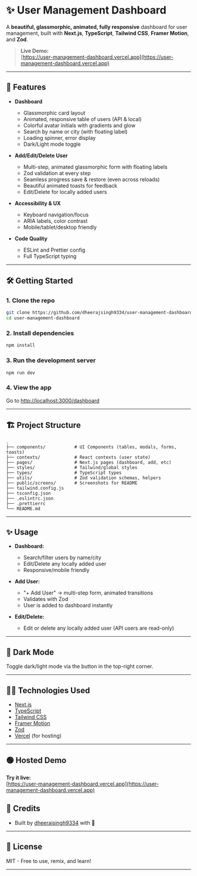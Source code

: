 # ✨ User Management Dashboard

A **beautiful, glassmorphic, animated, fully responsive** dashboard for user management, built with **Next.js**, **TypeScript**, **Tailwind CSS**, **Framer Motion**, and **Zod**.

> **Live Demo:**  
> [https://user-management-dashboard.vercel.app](https://user-management-dashboard.vercel.app)

---

## 🚀 Features

- **Dashboard**
  - Glassmorphic card layout
  - Animated, responsive table of users (API & local)
  - Colorful avatar initials with gradients and glow
  - Search by name or city (with floating label)
  - Loading spinner, error display
  - Dark/Light mode toggle

- **Add/Edit/Delete User**
  - Multi-step, animated glassmorphic form with floating labels
  - Zod validation at every step
  - Seamless progress save & restore (even across reloads)
  - Beautiful animated toasts for feedback
  - Edit/Delete for locally added users

- **Accessibility & UX**
  - Keyboard navigation/focus
  - ARIA labels, color contrast
  - Mobile/tablet/desktop friendly

- **Code Quality**
  - ESLint and Prettier config
  - Full TypeScript typing

---

## 🛠️ Getting Started

### 1. **Clone the repo**
```bash
git clone https://github.com/dheerajsingh9334/user-management-dashboard.git
cd user-management-dashboard
```

### 2. **Install dependencies**
```bash
npm install
```

### 3. **Run the development server**
```bash
npm run dev
```

### 4. **View the app**
Go to [http://localhost:3000/dashboard](http://localhost:3000/dashboard)

---

## 🏗️ Project Structure

```
.
├── components/           # UI Components (tables, modals, forms, toasts)
├── contexts/             # React contexts (user state)
├── pages/                # Next.js pages (dashboard, add, etc)
├── styles/               # Tailwind/global styles
├── types/                # TypeScript types
├── utils/                # Zod validation schemas, helpers
├── public/screens/       # Screenshots for README
├── tailwind.config.js
├── tsconfig.json
├── .eslintrc.json
├── .prettierrc
└── README.md
```

---

## ✨ Usage

- **Dashboard:**  
  - Search/filter users by name/city  
  - Edit/Delete any locally added user
  - Responsive/mobile friendly

- **Add User:**  
  - "+ Add User" → multi-step form, animated transitions  
  - Validates with Zod  
  - User is added to dashboard instantly

- **Edit/Delete:**  
  - Edit or delete any locally added user (API users are read-only)

---

## 🌙 Dark Mode

Toggle dark/light mode via the button in the top-right corner.

---

## 🧑‍💻 Technologies Used

- [Next.js](https://nextjs.org/)
- [TypeScript](https://www.typescriptlang.org/)
- [Tailwind CSS](https://tailwindcss.com/)
- [Framer Motion](https://www.framer.com/motion/)
- [Zod](https://zod.dev/)
- [Vercel](https://vercel.com/) (for hosting)

---

## 🟢 Hosted Demo

**Try it live:**  
[https://user-management-dashboard.vercel.app](https://user-management-dashboard.vercel.app)

## 🎨 Credits  
- Built by [dheerajsingh9334](https://github.com/dheerajsingh9334) with 🤍

---

## 📄 License

MIT - Free to use, remix, and learn!

---
